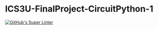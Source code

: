 # ICS3U-FinalProject-CircuitPython-1

[![GitHub's Super Linter](https://github.com/Andrew-Ten-Den/ICS3U-FinalProject-CircuitPython-2/workflows/GitHub's%20Super%20Linter/badge.svg)](https://github.com/Andrew-Ten-Den/ICS3U-FinalProject-CircuitPython-2/actions)
